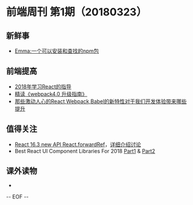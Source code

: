 # 前端周刊 第1期（20180323）

## 新鲜事
- [Emma:一个可以安装和查找的npm包](https://github.com/maticzav/emma-cli?utm_source=mife&utm_medium=article&utm_campaign=mifeweekly&utm_term=news)

## 前端提高
- [2018年学习React的指导](https://tylermcginnis.com/reactjs-tutorial-a-comprehensive-guide-to-building-apps-with-react/?utm_source=mife&utm_medium=article&utm_campaign=mifeweekly&utm_term=video)
- [精读《webpack4.0 升级指南》](https://juejin.im/post/5aafc6846fb9a028d936f97c?utm_source=mife&utm_medium=article&utm_campaign=mifeweekly&utm_term=tutorial)
- [那些激动人心的React,Webpack,Babel的新特性对于我们开发体验带来哪些提升](https://juejin.im/post/5aacf6556fb9a028bb18c450?utm_source=mife&utm_medium=article&utm_campaign=mifeweekly&utm_term=code)
## 值得关注
- [React 16.3 new API React.forwardRef](https://twitter.com/brian_d_vaughn/status/974020544155676672?utm_source=mife&utm_medium=article&utm_campaign=mifeweekly&utm_term=demo)，[详细介绍讨论](https://github.com/reactjs/rfcs/pull/30?utm_source=mife&utm_medium=article&utm_campaign=mifeweekly&utm_term=demo)
- Best React UI Component Libraries For 2018 [Part1](https://blog.bitsrc.io/11-react-component-libraries-you-should-know-178eb1dd6aa4?utm_source=mife&utm_medium=article&utm_campaign=mifeweekly&utm_term=opinion) & [Part2](https://blog.bitsrc.io/best-react-ui-component-libraries-for-2018-part-2-d231dcb04c0a?utm_source=mife&utm_medium=article&utm_campaign=mifeweekly&utm_term=opinion)

## 课外读物
-

-- EOF --
